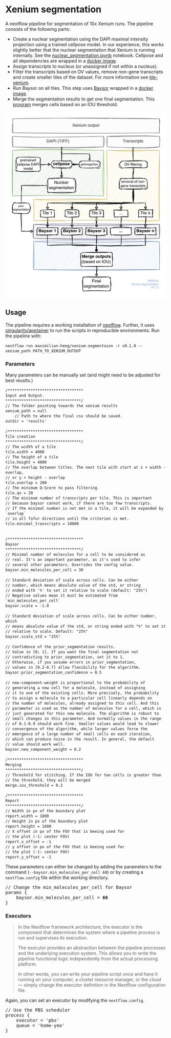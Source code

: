 # Xenium segmentation

A nextflow pipeline for segmentation of 10x Xenium runs. The pipeline consists of the following parts:

- Create a nuclear segmentation using the DAPI maximal intensity projection using a trained cellpose model. In our experience, this works slightly better that the nuclear segmentation that Xenium is running internally. See the [nuclear_segmentation.ipynb](https://github.com/maximilian-heeg/xenium-segmentation/blob/main/scripts/nuclear_segmentation.ipynb) notebook. Cellpose and all dependencies are wrapped in a [docker image](https://github.com/maximilian-heeg/docker-cellpose).
- Assign transcripts to nucleus (or unassigned if not within a nucleus). 
- Filter the transcripts based on OV values, remove non-gene transcripts and create smaller tiles of the dataset. For more information see [tile-xenium](https://github.com/maximilian-heeg/tile-xenium).
- Run Baysor on all tiles. This step uses [Baysor](https://github.com/kharchenkolab/Baysor) wrapped in a [docker image](https://github.com/maximilian-heeg/baysor-container).
- Merge the segmentation results to get one final segmentation. This [program](https://github.com/maximilian-heeg/merge-baysor) merges cells based on an IOU threshold.

![Diagram showing the pipeline](diagram.drawio.png)


## Usage

The pipeline requires a working installation of [nextflow](https://www.nextflow.io/). Further, it uses [singularity/apptainer](https://apptainer.org/) to run the scripts in reproducible environments.
Run the pipeline with:

    nextflow run maximilian-heeg/xenium-segmentaion -r v0.1.0 --xenium_path PATH_TO_XENIUM_OUTOUT

### Parameters

Many parameters can be manually set (and might need to be adjusted for best reuslts.)

    /*********************************
    Input and Output. 
    *********************************/ 
    // The folder pointing towards the xenium results
    xenium_path = null
        // Path to where the final csv should be saved.
    outdir = 'results'
    
    /*********************************
    Tile creation
    *********************************/
    // The width of a tile
    tile.width = 4000 
    // The height of a tile
    tile.height = 4000
    // The overlap between titles. The next tile with start at x + width - overlap, 
    // or y + height - overlap
    tile.overlap = 200
    // The minimum Q-Score to pass filtering. 
    tile.qv = 20
    // The minimum number of transcripts per tile. This is important
    // because baysor cannot work, if there are too few transcripts.
    // If the minimal number is not met in a tile, it will be expanded by `overlap` 
    // in all fofur directions until the criterion is met.
    tile.minimal_transcripts = 10000


    /*********************************
    Baysor
    *********************************/
    // Minimal number of molecules for a cell to be considered as
    // real. It's an important parameter, as it's used to infer
    // several other parameters. Overrides the config value.
    baysor.min_molecules_per_cell = 30

    // Standard deviation of scale across cells. Can be either
    // number, which means absolute value of the std, or string
    // ended with '%' to set it relative to scale (default: "25%")
    // Negative values mean it must be estimated from `min_molecules_per_cell`
    baysor.scale = -1.0

    // Standard deviation of scale across cells. Can be either number, which
    // means absolute value of the std, or string ended with "%" to set it 
    // relative to scale. Default: "25%"
    baysor.scale_std = "25%"

    // Confidence of the prior_segmentation results.
    // Value in [0; 1]. If you want the final segmentation not
    // contradicting to prior_segmentation, set it to 1.
    // Otherwise, if you assume errors in prior_segmentation,
    // values in [0.2-0.7] allow flexibility for the algorithm.
    baysor.prior_segmentation_confidence = 0.5

    // new-component-weight is proportional to the probability of 
    // generating a new cell for a molecule, instead of assigning 
    // it to one of the existing cells. More precisely, the probability 
    // to assign a molecule to a particular cell linearly depends on 
    // the number of molecules, already assigned to this cell. And this
    // parameter is used as the number of molecules for a cell, which is
    // just generated for this new molecule. The algorithm is robust to
    // small changes in this parameter. And normally values in the range
    // of 0.1-0.9 should work fine. Smaller values would lead to slower
    // convergence of the algorithm, while larger values force the 
    // emergence of a large number of small cells on each iteration, 
    // which can produce noise in the result. In general, the default 
    // value should work well.
    baysor.new_component_weight = 0.2

    /*********************************
    Merging
    *********************************/
    // Threshold for stitching. If the IOU for two cells is greater than 
    // the threshold, they will be merged
    merge.iou_threshold = 0.2

    /*********************************
    Report
    *********************************/
    // Width in px of the boundary plot
    report.width = 1800
    // Height in px of the boundary plot
    report.height = 1600
    // X offset in px of the FOV that is beeing used for 
    // the plot (-1: center FOV)
    report.x_offset = -1
    // y offset in px of the FOV that is beeing used for 
    // the plot (-1: center FOV)
    report.y_offset = -1


These parameters can either be changed by adding the parameters to the command (`--baysor.min_molecules_per_cell 60`) or by creating a `nextflow.config` file within the working directory.

<pre>
// Change the min_molecules_per_cell for Baysor
params {
    baysor.min_molecules_per_cell = <strong>60</strong>
}
</pre>

### Executors

> In the Nextflow framework architecture, the executor is the component that determines the system where a pipeline process is run and supervises its execution.
> 
> The executor provides an abstraction between the pipeline processes and the underlying execution system. This allows you to write the pipeline functional logic independently from the actual processing platform.
> 
> In other words, you can write your pipeline script once and have it running on your computer, a cluster resource manager, or the cloud — simply change the executor definition in the Nextflow configuration file.

Again, you can set an executor by modifying the `nextflow.config`.

<pre>
// Use the PBS scheduler
process {
    executor = 'pbs'
    queue = 'home-yeo'
}
</pre>